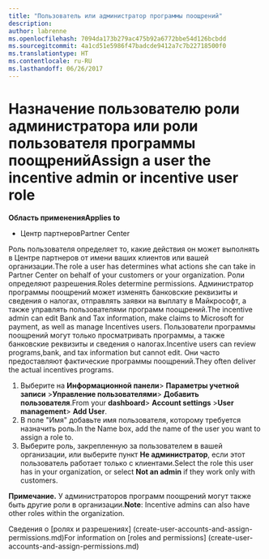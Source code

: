 ```yaml
---
title: "Пользователь или администратор программы поощрений"
description: 
author: labrenne
ms.openlocfilehash: 7094da173b279ac475b92a6772bbe54d126bcbdd
ms.sourcegitcommit: 4a1cd51e5986f47badcde9412a7c7b22718500f0
ms.translationtype: HT
ms.contentlocale: ru-RU
ms.lasthandoff: 06/26/2017
---
```

# <a name="assign-a-user-the-incentive-admin-or-incentive-user-role"></a><span data-ttu-id="41674-102">Назначение пользователю роли администратора или роли пользователя программы поощрений</span><span class="sxs-lookup"><span data-stu-id="41674-102">Assign a user the incentive admin or incentive user role</span></span>

**<span data-ttu-id="41674-103">Область применения</span><span class="sxs-lookup"><span data-stu-id="41674-103">Applies to</span></span>**

-  <span data-ttu-id="41674-104">Центр партнеров</span><span class="sxs-lookup"><span data-stu-id="41674-104">Partner Center</span></span>

<span data-ttu-id="41674-105">Роль пользователя определяет то, какие действия он может выполнять в Центре партнеров от имени ваших клиентов или вашей организации.</span><span class="sxs-lookup"><span data-stu-id="41674-105">The role a user has determines what actions she can take in Partner Center on behalf of your customers or your organization.</span></span>  <span data-ttu-id="41674-106">Роли определяют разрешения.</span><span class="sxs-lookup"><span data-stu-id="41674-106">Roles determine permissions.</span></span> <span data-ttu-id="41674-107">Администратор программы поощрений может изменять банковские реквизиты и сведения о налогах, отправлять заявки на выплату в Майкрософт, а также управлять пользователями программ поощрений.</span><span class="sxs-lookup"><span data-stu-id="41674-107">The incentive admin can edit Bank and Tax information, make claims to Microsoft for payment, as well as manage Incentives users.</span></span> <span data-ttu-id="41674-108">Пользователи программы поощрений могут только просматривать программы, а также банковские реквизиты и сведения о налогах.</span><span class="sxs-lookup"><span data-stu-id="41674-108">Incentive users can review programs,bank, and tax information but cannot edit.</span></span> <span data-ttu-id="41674-109">Они часто предоставляют фактические программы поощрений.</span><span class="sxs-lookup"><span data-stu-id="41674-109">They often deliver the actual incentives programs.</span></span>

1.  <span data-ttu-id="41674-110">Выберите на **Информационной панели**> **Параметры учетной записи** >**Управление пользователями**> **Добавить пользователя**.</span><span class="sxs-lookup"><span data-stu-id="41674-110">From your **dashboard**> **Account settings** >**User management**> **Add User**.</span></span>
2.  <span data-ttu-id="41674-111">В поле "Имя" добавьте имя пользователя, которому требуется назначить роль.</span><span class="sxs-lookup"><span data-stu-id="41674-111">In the Name box, add the name of the user you want to assign a role to.</span></span>  
3.  <span data-ttu-id="41674-112">Выберите роль, закрепленную за пользователем в вашей организации, или выберите пункт **Не администратор**, если этот пользователь работает только с клиентами.</span><span class="sxs-lookup"><span data-stu-id="41674-112">Select the role this user has in your organization, or select **Not an admin** if they work only with customers.</span></span>

 <span data-ttu-id="41674-113">**Примечание.** У администраторов программ поощрений могут также быть другие роли в организации.</span><span class="sxs-lookup"><span data-stu-id="41674-113">**Note**: Incentive admins can also have other roles within the organization.</span></span>   
    
<span data-ttu-id="41674-114">Сведения о [ролях и разрешениях] (create-user-accounts-and-assign-permissions.md)</span><span class="sxs-lookup"><span data-stu-id="41674-114">For information on [roles and permissions] (create-user-accounts-and-assign-permissions.md)</span></span>